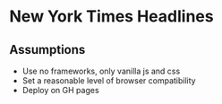 # New York Times Headlines

## Assumptions
* Use no frameworks, only vanilla js and css
* Set a reasonable level of browser compatibility
* Deploy on GH pages